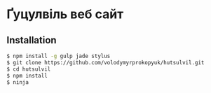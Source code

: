 # Ґуцулвіль веб сайт

## Installation

```bash
$ npm install -g gulp jade stylus
$ git clone https://github.com/volodymyrprokopyuk/hutsulvil.git
$ cd hutsulvil
$ npm install
$ ninja
```
